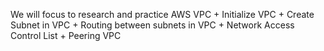 We will focus to research and practice AWS VPC
    + Initialize VPC
    + Create Subnet in VPC
    + Routing between subnets in VPC
    + Network Access Control List
    + Peering VPC